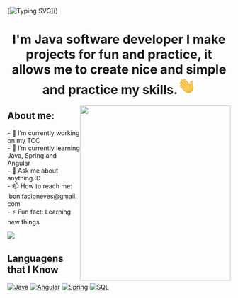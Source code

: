 [![Typing SVG](https://readme-typing-svg.herokuapp.com/?font=Righteous&color=016EEA&size=60&center=true&vCenter=true&width=900&height=100&lines=Hello+%F0%9F%91%8B+My+Name+is+Leonardo.;I+Am+a+Java+Developer;Nice+to+Meet+You!!!)]()

<h1 align="center">I'm Java software developer
I make projects for fun and practice, it allows me to create nice and simple and practice my skills.<img src="https://raw.githubusercontent.com/ABSphreak/ABSphreak/master/gifs/Hi.gif" width="40px" /></h1>

<img align='right' src="https://media.giphy.com/media/M9gbBd9nbDrOTu1Mqx/giphy.gif" width="340" height="395">

<h2> About me: </h2>
- 🔭 I’m currently working on my TCC<br>
- 🌱 I’m currently learning Java, Spring and Angular <br>
- 💬 Ask me about anything :D <br>
- 📫 How to reach me: lbonifacioneves@gmail.com <br>
- ⚡ Fun fact: Learning new things <br>

<a href="https://app.dooboo.io/HwangTaehyun"><img src="https://server.dooboo.io/github-stats/LeonardoSnows" width="500" /></a>

<h2>Languagens that I Know</h2>

[![Java](https://img.shields.io/badge/Knows-java-blue/?logo=java&logoColor=warning&color=blue)]()
[![Angular](https://img.shields.io/badge/Knows-angular-blue/?logo=angular&logoColor=warning&color=red)]()
[![Spring](https://img.shields.io/badge/Knows-spring-green/?logo=spring5&logoColor=warning&color=green)]()
[![SQL](https://img.shields.io/badge/Knows-sql-FFF/?logo=sql&logoColor=warning&color=white)]()
